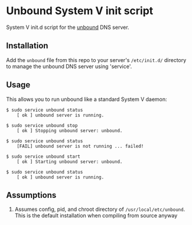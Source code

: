 Unbound System V init script
============================

System V init.d script for the [unbound](https://unbound.net/) DNS server.

Installation
------------

Add the `unbound` file from this repo to your server's `/etc/init.d/` directory to manage the unbound DNS server using 'service'.

Usage
-----

This allows you to run unbound like a standard System V daemon:

```
$ sudo service unbound status
    [ ok ] unbound server is running.

$ sudo service unbound stop
    [ ok ] Stopping unbound server: unbound.

$ sudo service unbound status
    [FAIL] unbound server is not running ... failed!

$ sudo service unbound start
    [ ok ] Starting unbound server: unbound.

$ sudo service unbound status
    [ ok ] unbound server is running.
```

Assumptions
-----------

1. Assumes config, pid, and chroot directory of `/usr/local/etc/unbound`. This is the default installation when compiling from source anyway
